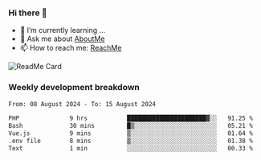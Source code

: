 ### Hi there 👋

- 🌱 I’m currently learning ...
- 💬 Ask me about [AboutMe](https://www.itzcy.com/about)
- 📫 How to reach me: [ReachMe](https://www.itzcy.com/about)

![ReadMe Card](https://github-readme-stats-ten-gilt.vercel.app/api?username=SuperChenYun&show_icons=true&title_color=fff&icon_color=79ff97&text_color=9f9f9f&bg_color=151515&hide_border=true)

### Weekly development breakdown
<!--START_SECTION:waka-->

```txt
From: 08 August 2024 - To: 15 August 2024

PHP              9 hrs           ██████████████████████▓░░   91.25 %
Bash             30 mins         █▒░░░░░░░░░░░░░░░░░░░░░░░   05.21 %
Vue.js           9 mins          ▒░░░░░░░░░░░░░░░░░░░░░░░░   01.64 %
.env file        8 mins          ▒░░░░░░░░░░░░░░░░░░░░░░░░   01.38 %
Text             1 min           ░░░░░░░░░░░░░░░░░░░░░░░░░   00.33 %
```

<!--END_SECTION:waka-->
